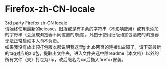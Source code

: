# Firefox-zh-CN-locale
3rd party Firefox zh-CN locale  
请始终使用最新的release，旧版或是有多余的字符串（不影响使用）或有未添加的字符串（会造成浏览器不同位置的崩溃）。凡由于使用旧版语言包造成的浏览器无法正常启动本人均不负责。  
如果我没有放出预打包版本那说明我这里github网页的连接出故障了，请下载最新的tag对应的zip包，提取出文件夹，进入文件夹选中除readme（本文档）以外的所有文件（夹）打包为zip，改后缀名为xpi后拖入firefox安装。